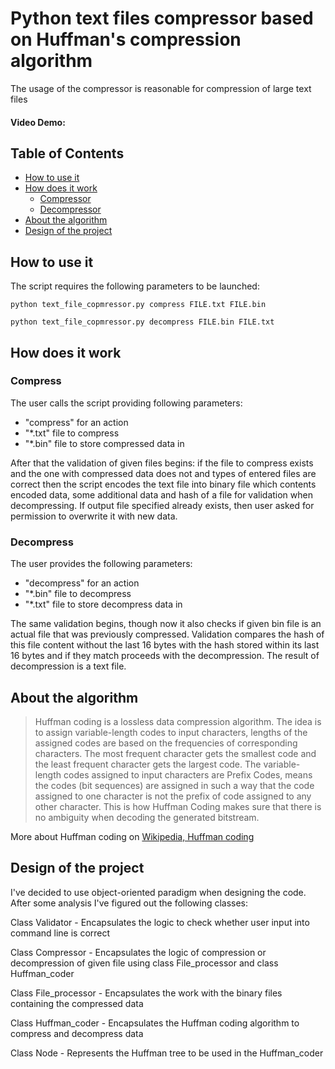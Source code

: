 # Python text files compressor based on Huffman's compression algorithm
The usage of the compressor is reasonable for compression of large text files
#### Video Demo:  <URL HERE>
## Table of Contents

* [How to use it](#how-to-use-it)
* [How does it work](#how-does-it-work)
  * [Compressor](#compress)
  * [Decompressor](#decompress)
* [About the algorithm](#about-the-algorithm)
* [Design of the project](#design-of-the-project)

## How to use it
The script requires the following parameters to be launched: 

 ```
 python text_file_copmressor.py compress FILE.txt FILE.bin
```
 ```
 python text_file_copmressor.py decompress FILE.bin FILE.txt
```
 
## How does it work
 ### Compress
 The user calls the script providing following parameters: 
 * "compress" for an action
 * "*.txt" file to compress 
 * "*.bin" file to store compressed data in
 
 After that the validation of given files begins: if the file to compress exists and the one with compressed data does not and types of entered files are correct then the script encodes the text file into binary file which contents encoded data, some additional data and hash of a file for validation when decompressing. If output file specified already exists, then user asked for permission to overwrite it with new data.
 
 ### Decompress
 The user provides the following parameters: 
 * "decompress" for an action
 * "*.bin" file to decompress
 * "*.txt" file to store decompress data in
 
 The same validation begins, though now it also checks if given bin file is an actual file that was previously compressed. Validation compares the hash of this file content without the last 16 bytes with the hash stored within its last 16 bytes and if they match proceeds with the decompression. The result of decompression is a text file.

## About the algorithm
> Huffman coding is a lossless data compression algorithm. The idea is to assign variable-length codes to input characters, lengths of the assigned codes are based on the frequencies of corresponding characters. The most frequent character gets the smallest code and the least frequent character gets the largest code.
The variable-length codes assigned to input characters are Prefix Codes, means the codes (bit sequences) are assigned in such a way that the code assigned to one character is not the prefix of code assigned to any other character. This is how Huffman Coding makes sure that there is no ambiguity when decoding the generated bitstream.  
 
More about Huffman coding on [Wikipedia, Huffman coding](https://en.wikipedia.org/wiki/Huffman_coding#Basic_technique)

 ## Design of the project
 I've decided to use object-oriented paradigm when designing the code. After some analysis I've figured out the following classes:
 
 Class Validator - Encapsulates the logic to check whether user input into command line is correct
 
 Class Compressor - Encapsulates the logic of compression or decompression of given file using class File_processor and class Huffman_coder
 
 Class File_processor - Encapsulates the work with the binary files containing the compressed data
 
 Class Huffman_coder - Encapsulates the Huffman coding algorithm to compress and decompress data
 
 Class Node - Represents the Huffman tree to be used in the Huffman_coder

